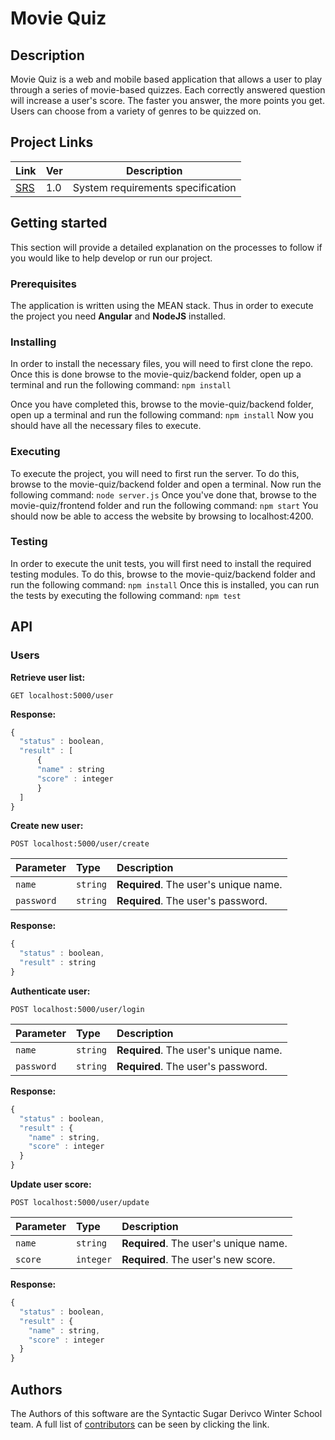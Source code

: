 # Movie Quiz
## Description
Movie Quiz is a web and mobile based application that allows a user to play through a series of movie-based quizzes. Each correctly answered question will increase a user's score. The faster you answer, the more points you get. Users can choose from a variety of genres to be quizzed on. 

## Project Links
Link | Ver | Description
--- | --- | ---
<a href="https://github.com/plethargy/movie-quiz/blob/dev/documentation/Movie_Quiz_Brief_SRS.pdf" target="blank">SRS</a> | 1.0 | System requirements specification

## Getting started
This section will provide a detailed explanation on the processes to follow if you would like to help develop or run our project.

### Prerequisites
The application is written using the MEAN stack. Thus in order to execute the project you need **Angular** and **NodeJS** installed.

### Installing
In order to install the necessary files, you will need to first clone the repo. Once this is done browse to the movie-quiz/backend folder, open up a terminal and run the following command: ``` npm install ```

Once you have completed this, browse to the movie-quiz/backend folder, open up a terminal and run the following command: ``` npm install ```
Now you should have all the necessary files to execute.

### Executing
To execute the project, you will need to first run the server. To do this, browse to the movie-quiz/backend folder and open a terminal. Now run the following command: ``` node server.js ```
Once you've done that, browse to the movie-quiz/frontend folder and run the following command: ``` npm start ```
You should now be able to access the website by browsing to localhost:4200.


### Testing
In order to execute the unit tests, you will first need to install the required testing modules. To do this, browse to the movie-quiz/backend folder and run the following command: ``` npm install ```
Once this is installed, you can run the tests by executing the following command: ``` npm test ```


## API
### Users

**Retrieve user list:**
```http
GET localhost:5000/user
```

**Response:**
```javascript
{
  "status" : boolean,
  "result" : [
      { 
      "name" : string
      "score" : integer
      }
  ]
}
```

**Create new user:**
```http
POST localhost:5000/user/create
```

| Parameter | Type | Description |
| :--- | :--- | :--- |
| `name` | `string` | **Required**. The user's unique name. |
| `password` | `string` | **Required**. The user's password. |

**Response:**
```javascript
{
  "status" : boolean,
  "result" : string
}
```

**Authenticate user:**
```http
POST localhost:5000/user/login
```

| Parameter | Type | Description |
| :--- | :--- | :--- |
| `name` | `string` | **Required**. The user's unique name. |
| `password` | `string` | **Required**. The user's password. |

**Response:**
```javascript
{
  "status" : boolean,
  "result" : {
    "name" : string,
    "score" : integer
  }
}
```

**Update user score:**
```http
POST localhost:5000/user/update
```

| Parameter | Type | Description |
| :--- | :--- | :--- |
| `name` | `string` | **Required**. The user's unique name. |
| `score` | `integer` | **Required**. The user's new score. |

**Response:**
```javascript
{
  "status" : boolean,
  "result" : {
    "name" : string,
    "score" : integer
  }
}
```


## Authors
The Authors of this software are the Syntactic Sugar Derivco Winter School team. A full list of [contributors](https://github.com/plethargy/movie-quiz/graphs/contributors) can be seen by clicking the link.
